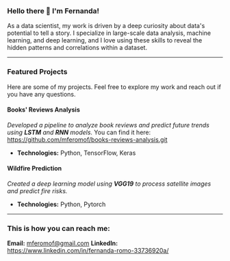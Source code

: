 ### Hello there 👋 I'm Fernanda!

As a data scientist, my work is driven by a deep curiosity about data's potential to tell a story. I specialize in large-scale data analysis, machine learning, and deep learning, and I love using these skills to reveal the hidden patterns and correlations within a dataset.

---

### Featured Projects

Here are some of my projects. Feel free to explore my work and reach out if you have any questions.

#### Books' Reviews Analysis
*Developed a pipeline to analyze book reviews and predict future trends using **LSTM** and **RNN** models.*
You can find it here: https://github.com/mferomof/books-reviews-analysis.git

* **Technologies:** Python, TensorFlow, Keras

#### Wildfire Prediction
*Created a deep learning model using **VGG19** to process satellite images and predict fire risks.*

* **Technologies:** Python, Pytorch

---

### This is how you can reach me: 

**Email:** mferomof@gmail.com
**LinkedIn:** https://www.linkedin.com/in/fernanda-romo-33736920a/
